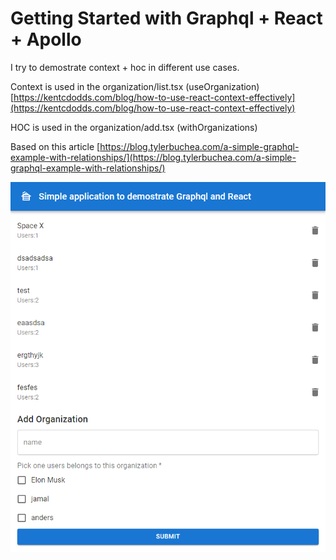 # Getting Started with Graphql + React + Apollo

I try to demostrate context + hoc in different use cases.

Context is used in the organization/list.tsx (useOrganization)
[https://kentcdodds.com/blog/how-to-use-react-context-effectively](https://kentcdodds.com/blog/how-to-use-react-context-effectively)

HOC is used in the organization/add.tsx (withOrganizations)

Based on this article
[https://blog.tylerbuchea.com/a-simple-graphql-example-with-relationships/](https://blog.tylerbuchea.com/a-simple-graphql-example-with-relationships/)

![alt text](https://github.com/jamalsoueidan/graphql-react-apollo/blob/Main/screenshot.png?raw=true)
